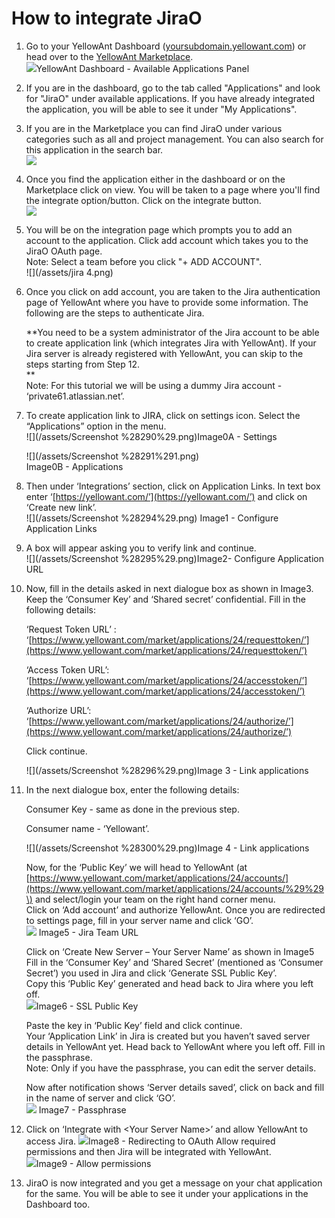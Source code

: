 # **How to integrate JiraO**

1. Go to your YellowAnt Dashboard \([yoursubdomain.yellowant.com](/yoursubdomain.yellowant.com)\) or head over to the [YellowAnt Marketplace](https://www.yellowant.com/marketplace).  
   ![](/assets/InstaDash.jpg)YellowAnt Dashboard - Available Applications Panel

2. If you are in the dashboard, go to the tab called "Applications" and look for "JiraO" under available applications. If you have already integrated the application, you will be able to see it under "My Applications".

3. If you are in the Marketplace you can find JiraO under various categories such as all and project management. You can also search for this application in the search bar.  
   ![](/assets/jira.png)

4. Once you find the application either in the dashboard or on the Marketplace click on view. You will be taken to a page where you'll find the integrate option/button. Click on the integrate button.  
   ![](/assets/jirao1.png)

5. You will be on the integration page which prompts you to add an account to the application. Click add account which takes you to the JiraO OAuth page.  
   Note: Select a team before you click "+ ADD ACCOUNT".  
   ![](/assets/jira 4.png)

6. Once you click on add account, you are taken to the Jira authentication page of YellowAnt where you have to provide some information. The following are the steps to authenticate Jira.

   **You need to be a system administrator of the Jira account to be able to create application link \(which integrates Jira with YellowAnt\). If your Jira server is already registered with YellowAnt, you can skip to the steps starting from Step 12.                     
   **  
   Note: For this tutorial we will be using a dummy Jira account - ‘private61.atlassian.net’.

7. To create application link to JIRA, click on settings icon. Select the “Applications” option in the menu.  
   ![](/assets/Screenshot %28290%29.png)Image0A - Settings

   ![](/assets/Screenshot %28291%291.png)  
   Image0B - Applications

8. Then under ‘Integrations’ section, click on Application Links. In text box enter ‘[https://yellowant.com/’](https://yellowant.com/’) and click on ‘Create new link’.  
   ![](/assets/Screenshot %28294%29.png) Image1 - Configure Application Links

9. A box will appear asking you to verify link and continue.  
    ![](/assets/Screenshot %28295%29.png)Image2- Configure Application URL

10. Now, fill in the details asked in next dialogue box as shown in Image3. Keep the ‘Consumer Key’ and ‘Shared secret’ confidential. Fill in the following details:

    ‘Request Token URL’ :  ‘[https://www.yellowant.com/market/applications/24/requesttoken/’](https://www.yellowant.com/market/applications/24/requesttoken/’)

    ‘Access Token URL’: ‘[https://www.yellowant.com/market/applications/24/accesstoken/’](https://www.yellowant.com/market/applications/24/accesstoken/’)

    ‘Authorize URL’: ‘[https://www.yellowant.com/market/applications/24/authorize/’](https://www.yellowant.com/market/applications/24/authorize/’)

    Click continue.

    ![](/assets/Screenshot %28296%29.png)Image 3 - Link applications

11. In the next dialogue box, enter the following details:

    Consumer Key - same as done in the previous step.

    Consumer name - ‘Yellowant’.

    ![](/assets/Screenshot %28300%29.png)Image 4 - Link applications

    Now, for the ‘Public Key’ we will head to YellowAnt \(at [https://www.yellowant.com/market/applications/24/accounts/](https://www.yellowant.com/market/applications/24/accounts/%29%29\) and select/login your team on the right hand corner menu.   
    Click on ‘Add account’ and authorize YellowAnt. Once you are redirected to settings page, fill in your server name and click ‘GO’.   
     ![](/assets/6.png)   Image5 - Jira Team URL   
  
    Click on ‘Create New Server – Your Server Name’ as shown in Image5   
    Fill in the ‘Consumer Key’ and ‘Shared Secret’ \(mentioned as ‘Consumer Secret’\) you used in Jira and click ‘Generate SSL Public Key’.   
    Copy this ‘Public Key’ generated and head back to Jira where you left off.  
     ![](/assets/7.png)Image6 - SSL Public Key   
  
    Paste the key in ‘Public Key’ field and click continue.   
    Your ‘Application Link’ in Jira is created but you haven’t saved server details in YellowAnt yet. Head back to YellowAnt where you left off. Fill in the passphrase.   
    Note: Only if you have the passphrase, you can edit the server details.   
  
    Now after notification shows ‘Server details saved’, click on back and fill in the name of server and click ‘GO’.  
     ![](/assets/8.png)   Image7 - Passphrase

12. Click on ‘Integrate with &lt;Your Server Name&gt;’ and allow YellowAnt to access Jira. ![](/assets/9.png)Image8 - Redirecting to OAuth Allow required permissions and then Jira will be integrated with YellowAnt.  
    ![](/assets/10.png)Image9 - Allow permissions

13. JiraO is now integrated and you get a message on your chat application for the same. You will be able to see it under your applications in the Dashboard too.



